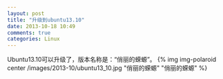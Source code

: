 ```yaml
---
layout: post
title: "升级到ubuntu13.10"
date: 2013-10-18 10:49
comments: true
categories: Linux
---
```


Ubuntu13.10可以升级了，版本名称是：“俏丽的蝾螈”。
{% img img-polaroid center /images/2013-10/ubuntu13_10.jpg "俏丽的蝾螈" "俏丽的蝾螈" %}